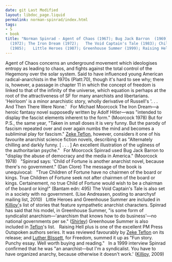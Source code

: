 ```yaml
---
date: git Last Modified
layout: libdoc_page.liquid
permalink: norman-spinrad/index.html
tags:
- S
- book
title: "Norman Spinrad - Agent of Chaos (1967); Bug Jack Barron  (1969);   'Heirloom'
  (1972); The Iron Dream (1972);   The Void Captain's Tale (1983); Child of Fortune
  (1985);   Little Heroes (1987); Greenhouse Summer (1999); Raising Hell plus"
---
```


Agent of Chaos concerns an underground movement which ideologises  entropy as leading to chaos, and fights against the total control of the  Hegemony over the solar system. Said to have influenced young American  radical-anarchists in the 1970s (Platt:70), though it's hard to see why; there  is, however, a passage in chapter 11 in which the concept of freedom is linked  to that of the infinity of the universe, which equation is perhaps at the root  of the attractiveness of SF for many anarchists and libertarians.
 
'Heirloom' is a minor anarchistic story, wholly derivative of Russell's '. . . And Then There Were None.'
 
For Michael Moorcock The Iron Dream—a  heroic fantasy novel supposedly written by Adolf Hitler—was "intended to display the fascist elements inherent to the form." (Moorcock  1978) But for P.S., the same year, "Taken in small doses it is very funny. But  the parody of fascism repeated over and over again numbs the mind and becomes a  subliminal play for fascism." <a href="http://seesharppress.wordpress.com/2013/10/24/anarchist-science-fiction-favorite-novels/"> Zeke Teflon</a>, however, considers it one of his favourite anarchist science  fiction novels, describing it as "Alternately chilling and darkly funny. [ . . .  ] An excellent illustration of the ugliness of the authoritarian psyche."
 
For Moorcock Spinrad used Bug Jack Barron  to "display the abuse of democracy and the media in America." (Moorcock 1978)
 
"Spinrad says: 'Child of Fortune is  another anarchist novel, because there's no government." (Dan Clore) The message of the book is unequivocal:
 
"True Children of Fortune  have no chairmen of the board or kings. True Children of Fortune seek not after  chairmen of the board or kings. Certainement, no true Child of Fortune would wish to be a chairman of the board or king!" (Bantam edn: 495)
 The Void  Captain's Tale is also set in a society with no government. (Lise Andreasen,  posting to anarchysf mailing list, 2010)
 
 Little Heroes  and  Greenhouse Summer are included  in <a href="k.htm#Killjoy">Killjoy'</a>s list of stories that feature sympathetic  anarchist characters. Spinrad has said that his model, in Greenhouse Summer, "is some form of syndicalist anarchism—'anarchism that knows how to do  business'—no national governments per se." (<a href="http://www.locusmag.com/2004/Features/09_ShirleySocialFuture.html">Shirley</a>) Greenhouse Summer is also included in <a href="http://seesharppress.wordpress.com/2013/10/24/anarchist-science-fiction-favorite-novels/"> Teflon</a>'s list.
 
Raising Hell plus is one of the excellent PM Press  Outspoken authors series. It was reviewed favourably by <a href="https://seesharppress.wordpress.com/2014/12/04/review-raising-hell-by-norman-spinrad/"> Zeke Teflon</a> on its release; and <a href="https://freedomnews.org.uk/book-review-raising-hell/">Luther Blissett</a>,  for Freedom, summed it up as "Fun story. Punchy essay. Well worth buying  and reading."
 
In a 1999 interview Spinrad confirmed that  he was "an anarchist—but I'm a syndicalist. You have to have organized  anarchy, because otherwise it doesn't work.' (<a href="k.htm#Killjoy">Killjoy</a>, 2009)